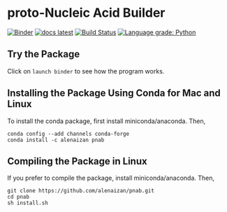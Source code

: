 # proto-Nucleic Acid Builder
[![Binder](https://mybinder.org/badge_logo.svg)](https://mybinder.org/v2/gh/alenaizan/pnab/master?urlpath=%2Fapps%2Fbinder/driver.ipynb)
[![docs latest](https://img.shields.io/badge/docs-latest-5077AB.svg?logo=read%20the%20docs)](https://alenaizan.github.io/pnab/html/index.html)
[![Build Status](https://travis-ci.com/alenaizan/pnab.svg?branch=master)](https://travis-ci.com/alenaizan/pnab)
[![Language grade: Python](https://img.shields.io/lgtm/grade/python/g/alenaizan/pnab.svg?logo=lgtm&logoWidth=18)](https://lgtm.com/projects/g/alenaizan/pnab/context:python)

## Try the Package
Click on ```launch binder``` to see how the program works.

## Installing the Package Using Conda for Mac and Linux
To install the conda package, first install miniconda/anaconda. Then,
```
conda config --add channels conda-forge
conda install -c alenaizan pnab
```

## Compiling the Package in Linux
If you prefer to compile the package, install miniconda/anaconda. Then,

```
git clone https://github.com/alenaizan/pnab.git
cd pnab
sh install.sh 
```

